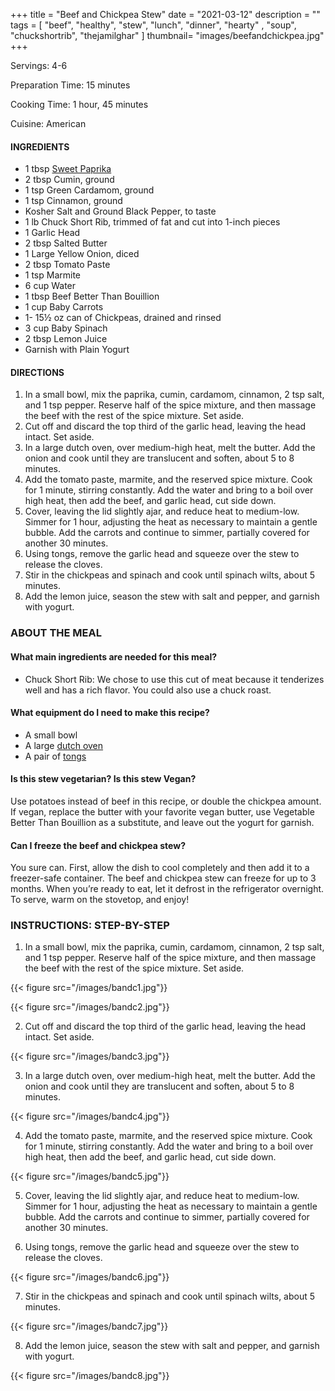 +++
title = "Beef and Chickpea Stew"
date = "2021-03-12"
description = ""
tags = [
    "beef",
    "healthy",
    "stew",
    "lunch",
    "dinner",
    "hearty" ,
    "soup",
    "chuckshortrib",
    "thejamilghar"
]
thumbnail= "images/beefandchickpea.jpg"
+++

Servings: 4-6 <!--more-->

Preparation Time: 15 minutes 

Cooking Time: 1 hour, 45 minutes 

Cuisine: American 

#### INGREDIENTS 

* 1 tbsp [Sweet Paprika](https://amzn.to/30GYLeZ)
* 2 tbsp Cumin, ground
* 1 tsp Green Cardamom, ground
* 1 tsp Cinnamon, ground
* Kosher Salt and Ground Black Pepper, to taste
* 1 lb Chuck Short Rib, trimmed of fat and cut into 1-inch pieces 
* 1 Garlic Head 
* 2 tbsp Salted Butter
* 1 Large Yellow Onion, diced 
* 2 tbsp Tomato Paste
* 1 tsp Marmite
* 6 cup Water
* 1 tbsp Beef Better Than Bouillion
* 1 cup Baby Carrots
* 1- 15½ oz can of Chickpeas, drained and rinsed
* 3 cup Baby Spinach
* 2 tbsp Lemon Juice
* Garnish with Plain Yogurt
  
#### DIRECTIONS 

1. In a small bowl, mix the paprika, cumin, cardamom, cinnamon, 2 tsp salt, and 1 tsp pepper. Reserve half of the spice mixture, and then massage the beef with the rest of the spice mixture. Set aside. 
2. Cut off and discard the top third of the garlic head, leaving the head intact. Set aside. 
3. In a large dutch oven, over medium-high heat, melt the butter. Add the onion and cook until they are translucent and soften, about 5 to 8 minutes.
4. Add the tomato paste, marmite, and the reserved spice mixture. Cook for 1 minute, stirring constantly. Add the water and bring to a boil over high heat, then add the beef, and garlic head, cut side down. 
5. Cover, leaving the lid slightly ajar, and reduce heat to medium-low. Simmer for 1 hour, adjusting the heat as necessary to maintain a gentle bubble. Add the carrots and continue to simmer, partially covered for another 30 minutes. 
6. Using tongs, remove the garlic head and squeeze over the stew to release the cloves. 
7. Stir in the chickpeas and spinach and cook until spinach wilts, about 5 minutes. 
8. Add the lemon juice, season the stew with salt and pepper, and garnish with yogurt. 


### ABOUT THE MEAL 

#### What main ingredients are needed for this meal?

* Chuck Short Rib: We chose to use this cut of meat because it tenderizes well and has a rich flavor. You could also use a chuck roast. 

#### What equipment do I need to make this recipe?

* A small bowl 
* A large [dutch oven](https://amzn.to/38xuVO8) 
* A pair of [tongs](https://amzn.to/2OqsiXM)

#### Is this stew vegetarian? Is this stew Vegan?

Use potatoes instead of beef in this recipe, or double the chickpea amount. If vegan, replace the butter with your favorite vegan butter, use Vegetable Better Than Bouillion as a substitute, and leave out the yogurt for garnish.

#### Can I freeze the beef and chickpea stew? 

You sure can. First, allow the dish to cool completely and then add it to a freezer-safe container. The beef and chickpea stew can freeze for up to 3 months. When you’re ready to eat, let it defrost in the refrigerator overnight. To serve, warm on the stovetop, and enjoy! 


### INSTRUCTIONS: STEP-BY-STEP 

1. In a small bowl, mix the paprika, cumin, cardamom, cinnamon, 2 tsp salt, and 1 tsp pepper. Reserve half of the spice mixture, and then massage the beef with the rest of the spice mixture. Set aside.

{{< figure src="/images/bandc1.jpg"}}

{{< figure src="/images/bandc2.jpg"}}

2. Cut off and discard the top third of the garlic head, leaving the head intact. Set aside. 

{{< figure src="/images/bandc3.jpg"}}

3. In a large dutch oven, over medium-high heat, melt the butter. Add the onion and cook until they are translucent and soften, about 5 to 8 minutes.

{{< figure src="/images/bandc4.jpg"}}

4. Add the tomato paste, marmite, and the reserved spice mixture. Cook for 1 minute, stirring constantly. Add the water and bring to a boil over high heat, then add the beef, and garlic head, cut side down. 

{{< figure src="/images/bandc5.jpg"}}

5. Cover, leaving the lid slightly ajar, and reduce heat to medium-low. Simmer for 1 hour, adjusting the heat as necessary to maintain a gentle bubble. Add the carrots and continue to simmer, partially covered for another 30 minutes. 

6. Using tongs, remove the garlic head and squeeze over the stew to release the cloves. 

{{< figure src="/images/bandc6.jpg"}}

7. Stir in the chickpeas and spinach and cook until spinach wilts, about 5 minutes. 

{{< figure src="/images/bandc7.jpg"}}

8. Add the lemon juice, season the stew with salt and pepper, and garnish with yogurt. 

{{< figure src="/images/bandc8.jpg"}}


